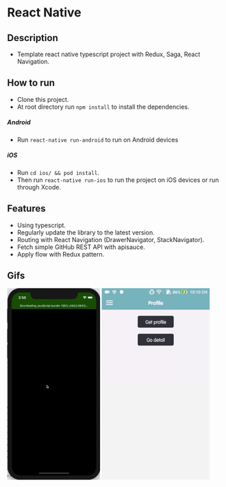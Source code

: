 # React Native

## Description
* Template react native typescript project with Redux, Saga, React Navigation.

## How to run
* Clone this project.
* At root directory run `npm install` to install the dependencies.
##### Android
* Run `react-native run-android` to run on Android devices
##### iOS
* Run `cd ios/ && pod install`.
* Then run `react-native run-ios` to run the project on iOS devices or run through Xcode.

## Features
* Using typescript.
* Regularly update the library to the latest version.
* Routing with React Navigation (DrawerNavigator, StackNavigator).
* Fetch simple GitHub REST API with apisauce.
* Apply flow with Redux pattern.

## Gifs
![default](gif/iosRecord.gif) ![default](gif/androidRecord.gif)
